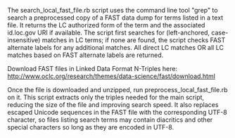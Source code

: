 The search_local_fast_file.rb script uses the command line tool "grep" to search a preprocessed copy of a FAST data dump for terms listed in a text file. It returns the LC authorized form of the term and the associated id.loc.gov URI if available. The script first searches for (left-anchored, case-insensitive) matches in LC terms; if none are found, the script checks FAST alternate labels for any additional matches. All direct LC matches OR all LC matches based on FAST alternate labels are returned.

Download FAST files in Linked Data Format N-Triples here: http://www.oclc.org/research/themes/data-science/fast/download.html

Once the file is downloaded and unzipped, run preprocess_local_fast_file.rb on it. This script extracts only the triples needed for the main script, reducing the size of the file and improving search speed. It also replaces escaped Unicode sequences in the FAST file with the corresponding UTF-8 character, so files listing search terms may contain diacritics and other special characters so long as they are encoded in UTF-8.
